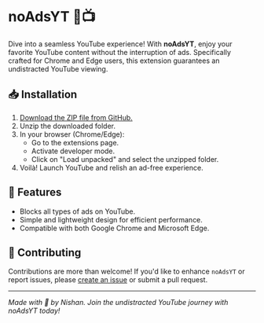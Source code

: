 # noAdsYT 🚫📺

Dive into a seamless YouTube experience! With **noAdsYT**, enjoy your favorite YouTube content without the interruption of ads. Specifically crafted for Chrome and Edge users, this extension guarantees an undistracted YouTube viewing.

## 📥 Installation

1. [Download the ZIP file from GitHub.](https://github.com/nishande/noAdsYT/releases/)
2. Unzip the downloaded folder.
3. In your browser (Chrome/Edge):
   - Go to the extensions page.
   - Activate developer mode.
   - Click on "Load unpacked" and select the unzipped folder.
4. Voilà! Launch YouTube and relish an ad-free experience.

## 🔧 Features

- Blocks all types of ads on YouTube.
- Simple and lightweight design for efficient performance.
- Compatible with both Google Chrome and Microsoft Edge.

## 🤝 Contributing

Contributions are more than welcome! If you'd like to enhance `noAdsYT` or report issues, please [create an issue](#https://github.com/nishande/noAdsYT/) or submit a pull request.


---

_Made with 💙 by Nishan. Join the undistracted YouTube journey with noAdsYT today!_
